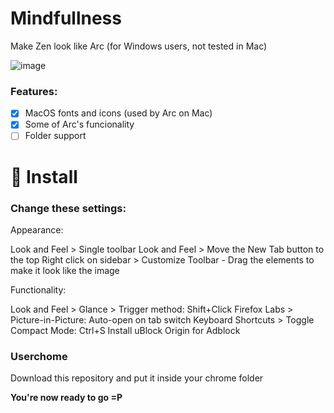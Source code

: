 # Mindfullness
Make Zen look like Arc (for Windows users, not tested in Mac)

![image](https://github.com/user-attachments/assets/d3cdbcf5-640b-43c0-a81b-ef1f03e2816c)

### Features:
- [x] MacOS fonts and icons (used by Arc on Mac)
- [x] Some of Arc's funcionality
- [ ] Folder support

# 🌊 Install
### Change these settings:

Appearance:

Look and Feel > Single toolbar
Look and Feel > Move the New Tab button to the top
Right click on sidebar > Customize Toolbar - Drag the elements to make it look like the image

Functionality:

Look and Feel > Glance > Trigger method: Shift+Click
Firefox Labs > Picture-in-Picture: Auto-open on tab switch
Keyboard Shortcuts > Toggle Compact Mode: Ctrl+S
Install uBlock Origin for Adblock

### Userchome
Download this repository and put it inside your chrome folder

**You're now ready to go =P**
